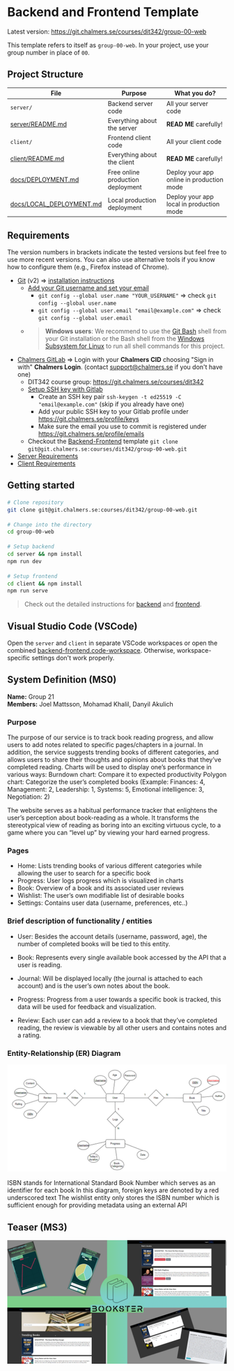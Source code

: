 # Backend and Frontend Template

Latest version: https://git.chalmers.se/courses/dit342/group-00-web

This template refers to itself as `group-00-web`. In your project, use your group number in place of `00`.

## Project Structure

| File        | Purpose           | What you do?  |
| ------------- | ------------- | ----- |
| `server/` | Backend server code | All your server code |
| [server/README.md](server/README.md) | Everything about the server | **READ ME** carefully! |
| `client/` | Frontend client code | All your client code |
| [client/README.md](client/README.md) | Everything about the client | **READ ME** carefully! |
| [docs/DEPLOYMENT.md](docs/DEPLOYMENT.md) | Free online production deployment | Deploy your app online in production mode |
| [docs/LOCAL_DEPLOYMENT.md](docs/LOCAL_DEPLOYMENT.md) | Local production deployment | Deploy your app local in production mode |

## Requirements

The version numbers in brackets indicate the tested versions but feel free to use more recent versions.
You can also use alternative tools if you know how to configure them (e.g., Firefox instead of Chrome).

* [Git](https://git-scm.com/) (v2) => [installation instructions](https://www.atlassian.com/git/tutorials/install-git)
  * [Add your Git username and set your email](https://docs.gitlab.com/ce/gitlab-basics/start-using-git.html#add-your-git-username-and-set-your-email)
    * `git config --global user.name "YOUR_USERNAME"` => check `git config --global user.name`
    * `git config --global user.email "email@example.com"` => check `git config --global user.email`
  * > **Windows users**: We recommend to use the [Git Bash](https://www.atlassian.com/git/tutorials/git-bash) shell from your Git installation or the Bash shell from the [Windows Subsystem for Linux](https://docs.microsoft.com/en-us/windows/wsl/install-win10) to run all shell commands for this project.
* [Chalmers GitLab](https://git.chalmers.se/) => Login with your **Chalmers CID** choosing "Sign in with" **Chalmers Login**. (contact [support@chalmers.se](mailto:support@chalmers.se) if you don't have one)
  * DIT342 course group: https://git.chalmers.se/courses/dit342
  * [Setup SSH key with Gitlab](https://docs.gitlab.com/ee/ssh/)
    * Create an SSH key pair `ssh-keygen -t ed25519 -C "email@example.com"` (skip if you already have one)
    * Add your public SSH key to your Gitlab profile under https://git.chalmers.se/profile/keys
    * Make sure the email you use to commit is registered under https://git.chalmers.se/profile/emails
  * Checkout the [Backend-Frontend](https://git.chalmers.se/courses/dit342/group-00-web) template `git clone git@git.chalmers.se:courses/dit342/group-00-web.git`
* [Server Requirements](./server/README.md#Requirements)
* [Client Requirements](./client/README.md#Requirements)

## Getting started

```bash
# Clone repository
git clone git@git.chalmers.se:courses/dit342/group-00-web.git

# Change into the directory
cd group-00-web

# Setup backend
cd server && npm install
npm run dev

# Setup frontend
cd client && npm install
npm run serve
```

> Check out the detailed instructions for [backend](./server/README.md) and [frontend](./client/README.md).

## Visual Studio Code (VSCode)

Open the `server` and `client` in separate VSCode workspaces or open the combined [backend-frontend.code-workspace](./backend-frontend.code-workspace). Otherwise, workspace-specific settings don't work properly.

## System Definition (MS0)

**Name:** Group 21<br />
**Members:** Joel Mattsson, Mohamad Khalil, Danyil Akulich

### Purpose

The purpose of our service is to track book reading progress, and allow users to add notes related to specific pages/chapters in a journal. In addition, the service suggests trending books of different categories, and allows users to share their thoughts and opinions about books that they’ve completed reading. Charts will be used to display one’s performance in various ways:
Burndown chart: Compare it to expected productivity
Polygon chart: Categorize the user’s completed books (Example: Finances: 4, Management: 2, Leadership: 1, Systems: 5, Emotional intelligence: 3, Negotiation: 2)

The website serves as a habitual performance tracker that enlightens the user’s perception about book-reading as a whole. It transforms the stereotypical view of reading as boring into an exciting virtuous cycle, to a game where you can “level up” by viewing your hard earned progress.


### Pages

* Home: Lists trending books of various different categories while allowing the user to search for a specific book
* Progress: User logs progress which is visualized in charts
* Book: Overview of a book and its associated user reviews
* Wishlist: The user’s own modifiable list of desirable books
* Settings: Contains user data (username, preferences, etc..)

### Brief description of functionality / entities

* User: Besides the account details (username, password, age), the number of completed books will be tied to this entity.

* Book: Represents every single available book accessed by the API that a user is reading.

* Journal: Will be displayed locally (the journal is attached to each account) and is the user’s own notes about the book.

* Progress: Progress from a user towards a specific book is tracked, this data will be used for feedback and visualization.

* Review: Each user can add a review to a book that they’ve completed reading, the review is viewable by all other users and contains notes and a rating.

### Entity-Relationship (ER) Diagram

![ER Diagram](./images/er_diagram.png)

ISBN stands for International Standard Book Number which serves as an identifier for each book
In this diagram, foreign keys are denoted by a red underscored text
The wishlist entity only stores the ISBN number which is sufficient enough for providing metadata using an external API

## Teaser (MS3)

![Teaser](./images/teaser.png)
